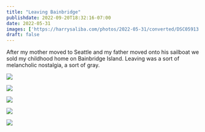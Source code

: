 ```yaml
---
title: "Leaving Bainbridge"
publishdate: 2022-09-20T18:32:16-07:00
date: 2022-05-31
images: ['https://harrysaliba.com/photos/2022-05-31/converted/DSC05913.jpg']
draft: false
---
```


After my mother moved to Seattle and my father moved onto his sailboat we sold my childhood home on Bainbridge Island.  Leaving was a sort of melancholic nostalgia, a sort of gray.

![](https://harrysaliba.com/photos/2022-05-31/converted/DSC05837.jpg)

![](https://harrysaliba.com/photos/2022-05-31/converted/DSC05884.jpg)

![](https://harrysaliba.com/photos/2022-05-31/converted/DSC05907.jpg)

![](https://harrysaliba.com/photos/2022-05-31/converted/DSC05913.jpg)

![](https://harrysaliba.com/photos/2022-05-31/converted/DSC05915.jpg)